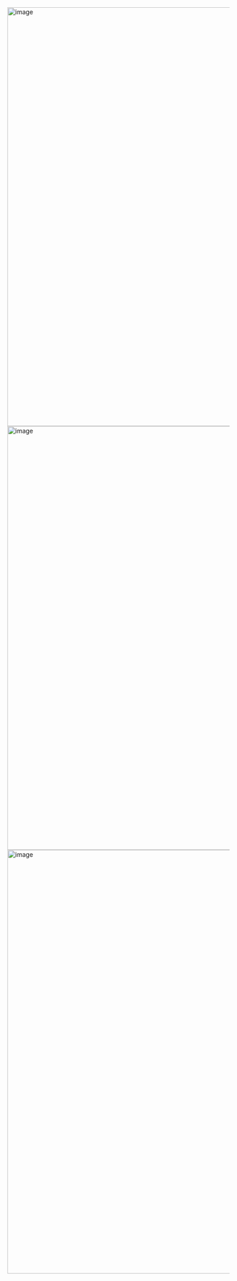 <img width="948" alt="image" src="https://github.com/user-attachments/assets/5ff2adfb-4291-47a9-9fdb-9d946ef54f50">
<img width="959" alt="image" src="https://github.com/user-attachments/assets/68c8591d-9142-4946-9cf9-9eaa955f3f54">
<img width="959" alt="image" src="https://github.com/user-attachments/assets/ab92fde8-ba1b-47b2-be85-87c23727b10c">






